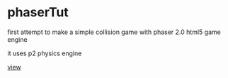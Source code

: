 phaserTut
=========

first attempt to make a simple collision game with phaser 2.0 html5 game engine

it uses p2 physics engine

[view](http://lotti.github.io/phaserTut "View")
